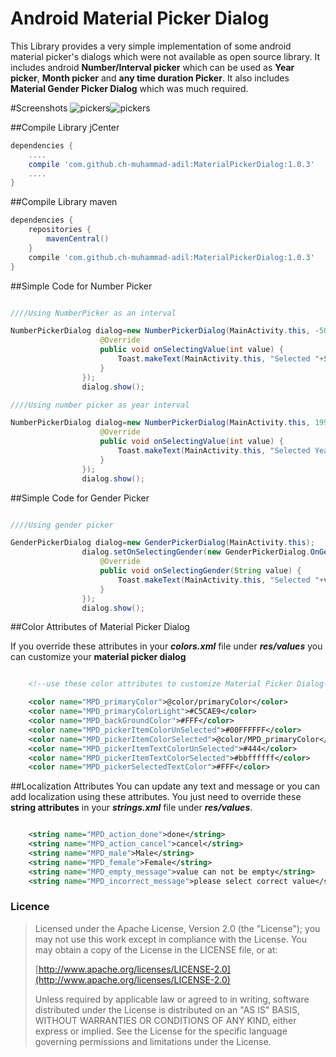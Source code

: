 # Android Material Picker Dialog
This Library provides a very simple implementation of some android material picker's dialogs which were not available as open source library.
It includes android **Number/Interval picker** which can
be used as **Year picker**, **Month picker** and **any time duration Picker**.
It also includes **Material Gender Picker Dialog** which was much required.

#Screenshots
![pickers](https://github.com/ch-muhammad-adil/Android-Material-Picker-Dialog/blob/master/screenshot_1.png?raw=true)![pickers](https://github.com/ch-muhammad-adil/Android-Material-Picker-Dialog/blob/master/screenshot_2.png?raw=true)


##Compile Library jCenter
```groovy
dependencies {
    ....
    compile 'com.github.ch-muhammad-adil:MaterialPickerDialog:1.0.3'
    ....
}
```

##Compile Library maven

```groovy
dependencies {
    repositories {
        mavenCentral()
    }
    compile 'com.github.ch-muhammad-adil:MaterialPickerDialog:1.0.3'
}
```


##Simple Code for Number Picker

```java

////Using NumberPicker as an interval

NumberPickerDialog dialog=new NumberPickerDialog(MainActivity.this, -50, 50, new NumberPickerDialog.NumberPickerCallBack() {
                    @Override
                    public void onSelectingValue(int value) {
                        Toast.makeText(MainActivity.this, "Selected "+String.valueOf(value), Toast.LENGTH_SHORT).show();
                    }
                });
                dialog.show();

////Using number picker as year interval

NumberPickerDialog dialog=new NumberPickerDialog(MainActivity.this, 1992, 2017, new NumberPickerDialog.NumberPickerCallBack() {
                    @Override
                    public void onSelectingValue(int value) {
                        Toast.makeText(MainActivity.this, "Selected Year "+String.valueOf(value), Toast.LENGTH_SHORT).show();
                    }
                });
                dialog.show();

```


##Simple Code for Gender Picker

```java

////Using gender picker

GenderPickerDialog dialog=new GenderPickerDialog(MainActivity.this);
                dialog.setOnSelectingGender(new GenderPickerDialog.OnGenderSelectListener() {
                    @Override
                    public void onSelectingGender(String value) {
                        Toast.makeText(MainActivity.this, "Selected "+value, Toast.LENGTH_SHORT).show();
                    }
                });
                dialog.show();

```


##Color Attributes of Material Picker Dialog

If you override these attributes in your _**colors.xml**_ file under _**res/values**_
you can customize your **material picker dialog**
```xml

    <!--use these color attributes to customize Material Picker Dialog-->

    <color name="MPD_primaryColor">@color/primaryColor</color>
    <color name="MPD_primaryColorLight">#C5CAE9</color>
    <color name="MPD_backGroundColor">#FFF</color>
    <color name="MPD_pickerItemColorUnSelected">#00FFFFFF</color>
    <color name="MPD_pickerItemColorSelected">@color/MPD_primaryColor</color>
    <color name="MPD_pickerItemTextColorUnSelected">#444</color>
    <color name="MPD_pickerItemTextColorSelected">#bbffffff</color>
    <color name="MPD_pickerSelectedTextColor">#FFF</color>


```


##Localization Attributes
You can update any text and message or you can add localization using these attributes. You just need to override these **string attributes** in your **_strings.xml_** file under **_res/values_**.

```xml

    <string name="MPD_action_done">done</string>
    <string name="MPD_action_cancel">cancel</string>
    <string name="MPD_male">Male</string>
    <string name="MPD_female">Female</string>
    <string name="MPD_empty_message">value can not be empty</string>
    <string name="MPD_incorrect_message">please select correct value</string>

```


### Licence

> Licensed under the Apache License, Version 2.0 (the "License");
> you may not use this work except in compliance with the License.
> You may obtain a copy of the License in the LICENSE file, or at:
>
>  [http://www.apache.org/licenses/LICENSE-2.0](http://www.apache.org/licenses/LICENSE-2.0)
>
> Unless required by applicable law or agreed to in writing, software
> distributed under the License is distributed on an "AS IS" BASIS,
> WITHOUT WARRANTIES OR CONDITIONS OF ANY KIND, either express or implied.
> See the License for the specific language governing permissions and
> limitations under the License.
